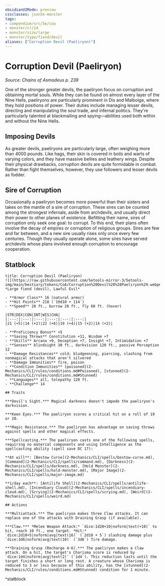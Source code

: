 ```yaml
---
obsidianUIMode: preview
cssclasses: json5e-monster
tags:
- compendium/src/5e/coa
- monster/cr/14
- monster/size/large
- monster/type/fiend/devil
aliases: ["Corruption Devil (Paeliryon)"]
---
```

# Corruption Devil (Paeliryon)
*Source: Chains of Asmodeus p. 239*  

One of the stronger greater devils, the paeliryon focus on corruption and obtaining mortal souls. While they can be found on almost every layer of the Nine Hells, paeliryons are particularly prominent in Dis and Malbolge, where they hold positions of power. Their duties include managing lesser devils, directing and manipulating the soul trade, and infernal politics. They're particularly talented at blackmailing and spying—abilities used both within and without the Nine Hells.

## Imposing Devils

As greater devils, paeliryons are particularly large, often weighing more than 4000 pounds. Like hags, their skin is covered in boils and warts of varying colors, and they have massive bellies and leathery wings. Despite their physical drawbacks, corruption devils are quite formidable in combat. Rather than fight themselves, however, they use followers and lesser devils as fodder.

## Sire of Corruption

Occasionally a paeliryon becomes more powerful than their sisters and takes on the mantle of a sire of corruption. These sires can be counted among the strongest infernals, aside from archdevils, and usually direct their power to other planes of existence. Befitting their name, sires of corruption only seek one goal: to corrupt. To this end, their plans often involve the decay of empires or corruption of religious groups. Sires are few and far between, and a new sire usually rises only once every few centuries. Though they usually operate alone, some sires have served archdevils whose plans involved enough corruption to encourage cooperation.

## Statblock

```ad-statblock
title: Corruption Devil (Paeliryon)
![](https://raw.githubusercontent.com/5etools-mirror-3/5etools-img/main/bestiary/tokens/CoA/Corruption%20Devil%20%28Paeliryon%29.webp#token)
*Large fiend (devil), Lawful Evil*

- **Armor Class** 16 (natural armor)
- **Hit Points** 218 (`19d10 + 114`)
- **Speed** 20 ft., burrow 20 ft., fly 60 ft. (hover)

|STR|DEX|CON|INT|WIS|CHA|
|:---:|:---:|:---:|:---:|:---:|:---:|
|21 (+5)|14 (+2)|22 (+6)|19 (+4)|15 (+2)|14 (+2)|

- **Proficiency Bonus** +5
- **Saving Throws** Constitution +11, Wisdom +7
- **Skills** Arcana +9, Deception +7, Insight +7, Intimidation +7
- **Senses** blindsight 30 ft., darkvision 120 ft., passive Perception 12
- **Damage Resistances** cold; bludgeoning, piercing, slashing from nonmagical attacks that aren't silvered
- **Damage Immunities** fire, poison
- **Condition Immunities** [poisoned](2-Mechanics/CLI/rules/conditions.md#Poisoned), [stunned](2-Mechanics/CLI/rules/conditions.md#Stunned)
- **Languages** all, telepathy 120 ft.
- **Challenge** 14

## Traits

***Devil's Sight.*** Magical darkness doesn't impede the paeliryon's darkvision.

***Keen Eyes.*** The paeliryon scores a critical hit on a roll of 19 or 20.

***Magic Resistance.*** The paeliryon has advantage on saving throws against spells and other magical effects.

***Spellcasting.*** The paeliryon casts one of the following spells, requiring no material components and using Intelligence as the spellcasting ability (spell save DC 17):

**At will**: [Bestow Curse](2-Mechanics/CLI/spells/bestow-curse.md), [Command](2-Mechanics/CLI/spells/command.md), [Darkness](2-Mechanics/CLI/spells/darkness.md), [Hold Monster](2-Mechanics/CLI/spells/hold-monster.md), [Major Image](2-Mechanics/CLI/spells/major-image.md)

**1/day each**: [Antilife Shell](2-Mechanics/CLI/spells/antilife-shell.md), [Incendiary Cloud](2-Mechanics/CLI/spells/incendiary-cloud.md), [Scrying](2-Mechanics/CLI/spells/scrying.md), [Weird](2-Mechanics/CLI/spells/weird.md)

## Actions

***Multiattack.*** The paeliryon makes three Claw attacks. It can replace one of the attacks with Draining Grasp (if available).

***Claw.*** *Melee Weapon Attack:* `dice:1d20+10|noform|text(+10)` to hit, reach 10 ft., one target. *Hit:* `dice:2d10+5|noform|avg|text(16)` (`2d10 + 5`) slashing damage plus `dice:3d6|noform|avg|text(10)` (`3d6`) fire damage.

***Draining Grasp (Recharge 4-6).*** The paeliryon makes a Claw attack. On a hit, the target's Charisma score is reduced by `dice:1d4|noform|avg|text(2)` (`1d4`). This reduction lasts until the target finishes a short or long rest. A creature whose Charisma is reduced to 3 or less because of this ability, has the [stunned](2-Mechanics/CLI/rules/conditions.md#Stunned) condition for 1 minute.
```
^statblock